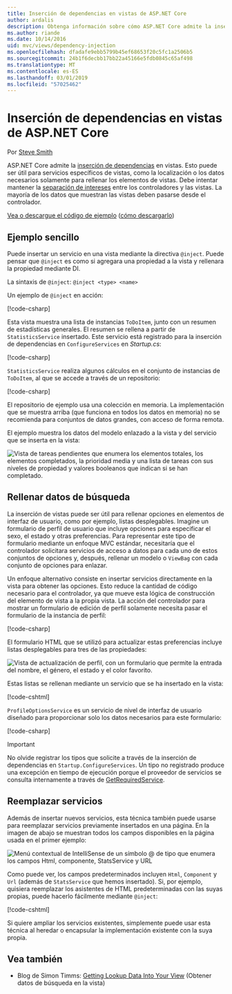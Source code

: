 ```yaml
---
title: Inserción de dependencias en vistas de ASP.NET Core
author: ardalis
description: Obtenga información sobre cómo ASP.NET Core admite la inserción de dependencias en las vistas de MVC.
ms.author: riande
ms.date: 10/14/2016
uid: mvc/views/dependency-injection
ms.openlocfilehash: dfadafe9ebb5799b45ef68653f20c5fc1a2506b5
ms.sourcegitcommit: 24b1f6decbb17bb22a45166e5fdb0845c65af498
ms.translationtype: MT
ms.contentlocale: es-ES
ms.lasthandoff: 03/01/2019
ms.locfileid: "57025462"
---
```

# <a name="dependency-injection-into-views-in-aspnet-core"></a>Inserción de dependencias en vistas de ASP.NET Core

Por [Steve Smith](https://ardalis.com/)

ASP.NET Core admite la [inserción de dependencias](xref:fundamentals/dependency-injection) en vistas. Esto puede ser útil para servicios específicos de vistas, como la localización o los datos necesarios solamente para rellenar los elementos de vistas. Debe intentar mantener la [separación de intereses](/dotnet/standard/modern-web-apps-azure-architecture/architectural-principles#separation-of-concerns) entre los controladores y las vistas. La mayoría de los datos que muestran las vistas deben pasarse desde el controlador.

[Vea o descargue el código de ejemplo](https://github.com/aspnet/Docs/tree/master/aspnetcore/mvc/views/dependency-injection/sample) ([cómo descargarlo](xref:index#how-to-download-a-sample))

## <a name="a-simple-example"></a>Ejemplo sencillo

Puede insertar un servicio en una vista mediante la directiva `@inject`. Puede pensar que `@inject` es como si agregara una propiedad a la vista y rellenara la propiedad mediante DI.

La sintaxis de `@inject`: `@inject <type> <name>`

Un ejemplo de `@inject` en acción:

[!code-csharp[](../../mvc/views/dependency-injection/sample/src/ViewInjectSample/Views/ToDo/Index.cshtml?highlight=4,5,15,16,17)]

Esta vista muestra una lista de instancias `ToDoItem`, junto con un resumen de estadísticas generales. El resumen se rellena a partir de `StatisticsService` insertado. Este servicio está registrado para la inserción de dependencias en `ConfigureServices` en *Startup.cs*:

[!code-csharp[](../../mvc/views/dependency-injection/sample/src/ViewInjectSample/Startup.cs?highlight=6,7&range=15-22)]

`StatisticsService` realiza algunos cálculos en el conjunto de instancias de `ToDoItem`, al que se accede a través de un repositorio:

[!code-csharp[](../../mvc/views/dependency-injection/sample/src/ViewInjectSample/Model/Services/StatisticsService.cs?highlight=15,20,25)]

El repositorio de ejemplo usa una colección en memoria. La implementación que se muestra arriba (que funciona en todos los datos en memoria) no se recomienda para conjuntos de datos grandes, con acceso de forma remota.

El ejemplo muestra los datos del modelo enlazado a la vista y del servicio que se inserta en la vista:

![Vista de tareas pendientes que enumera los elementos totales, los elementos completados, la prioridad media y una lista de tareas con sus niveles de propiedad y valores booleanos que indican si se han completado.](dependency-injection/_static/screenshot.png)

## <a name="populating-lookup-data"></a>Rellenar datos de búsqueda

La inserción de vistas puede ser útil para rellenar opciones en elementos de interfaz de usuario, como por ejemplo, listas desplegables. Imagine un formulario de perfil de usuario que incluye opciones para especificar el sexo, el estado y otras preferencias. Para representar este tipo de formulario mediante un enfoque MVC estándar, necesitaría que el controlador solicitara servicios de acceso a datos para cada uno de estos conjuntos de opciones y, después, rellenar un modelo o `ViewBag` con cada conjunto de opciones para enlazar.

Un enfoque alternativo consiste en insertar servicios directamente en la vista para obtener las opciones. Esto reduce la cantidad de código necesario para el controlador, ya que mueve esta lógica de construcción del elemento de vista a la propia vista. La acción del controlador para mostrar un formulario de edición de perfil solamente necesita pasar el formulario de la instancia de perfil:

[!code-csharp[](../../mvc/views/dependency-injection/sample/src/ViewInjectSample/Controllers/ProfileController.cs?highlight=9,19)]

El formulario HTML que se utilizó para actualizar estas preferencias incluye listas desplegables para tres de las propiedades:

![Vista de actualización de perfil, con un formulario que permite la entrada del nombre, el género, el estado y el color favorito.](dependency-injection/_static/updateprofile.png)

Estas listas se rellenan mediante un servicio que se ha insertado en la vista:

[!code-cshtml[](../../mvc/views/dependency-injection/sample/src/ViewInjectSample/Views/Profile/Index.cshtml?highlight=4,16,17,21,22,26,27)]

`ProfileOptionsService` es un servicio de nivel de interfaz de usuario diseñado para proporcionar solo los datos necesarios para este formulario:

[!code-csharp[](../../mvc/views/dependency-injection/sample/src/ViewInjectSample/Model/Services/ProfileOptionsService.cs?highlight=7,13,24)]

> [!IMPORTANT]
> No olvide registrar los tipos que solicite a través de la inserción de dependencias en `Startup.ConfigureServices`. Un tipo no registrado produce una excepción en tiempo de ejecución porque el proveedor de servicios se consulta internamente a través de [GetRequiredService](/dotnet/api/microsoft.extensions.dependencyinjection.serviceproviderserviceextensions.getrequiredservice).

## <a name="overriding-services"></a>Reemplazar servicios

Además de insertar nuevos servicios, esta técnica también puede usarse para reemplazar servicios previamente insertados en una página. En la imagen de abajo se muestran todos los campos disponibles en la página usada en el primer ejemplo:

![Menú contextual de IntelliSense de un símbolo @ de tipo que enumera los campos Html, componente, StatsService y URL](dependency-injection/_static/razor-fields.png)

Como puede ver, los campos predeterminados incluyen `Html`, `Component` y `Url` (además de `StatsService` que hemos insertado). Si, por ejemplo, quisiera reemplazar los asistentes de HTML predeterminadas con las suyas propias, puede hacerlo fácilmente mediante `@inject`:

[!code-cshtml[](../../mvc/views/dependency-injection/sample/src/ViewInjectSample/Views/Helper/Index.cshtml?highlight=3,11)]

Si quiere ampliar los servicios existentes, simplemente puede usar esta técnica al heredar o encapsular la implementación existente con la suya propia.

## <a name="see-also"></a>Vea también

* Blog de Simon Timms: [Getting Lookup Data Into Your View](http://blog.simontimms.com/2015/06/09/getting-lookup-data-into-you-view/) (Obtener datos de búsqueda en la vista)
